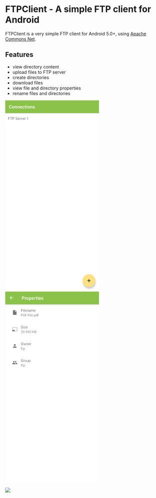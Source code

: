 # FTPClient - A simple FTP client for Android

FTPClient is a very simple FTP client for Android 5.0+, using [Apache Commons Net](https://commons.apache.org/proper/commons-net/).

## Features
* view directory content
* upload files to FTP server
* create directories
* download files
* view file and directory properties
* rename files and directories

<img src="screenshots/screenshot1.png" width="300"> <img src="screenshots/screenshot2.png" width="300">

[<img src="https://get-it-on.codeberg.org/get-it-on-blue-on-white.svg" width="300">](https://codeberg.org/qwerty287/ftpclient/releases/latest)
